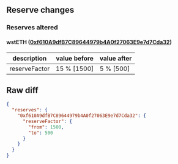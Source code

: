 ## Reserve changes

### Reserves altered

#### wstETH ([0xf610A9dfB7C89644979b4A0f27063E9e7d7Cda32](https://scrollscan.com/address/0xf610A9dfB7C89644979b4A0f27063E9e7d7Cda32))

| description | value before | value after |
| --- | --- | --- |
| reserveFactor | 15 % [1500] | 5 % [500] |


## Raw diff

```json
{
  "reserves": {
    "0xf610A9dfB7C89644979b4A0f27063E9e7d7Cda32": {
      "reserveFactor": {
        "from": 1500,
        "to": 500
      }
    }
  }
}
```